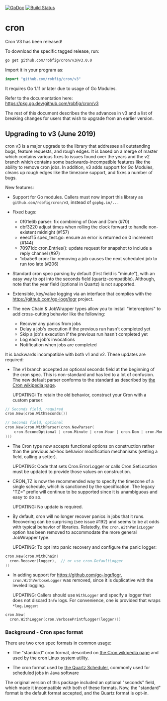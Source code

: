 [![GoDoc](http://godoc.org/github.com/robfig/cron?status.png)](http://godoc.org/github.com/robfig/cron)
[![Build Status](https://travis-ci.org/robfig/cron.svg?branch=master)](https://travis-ci.org/robfig/cron)

# cron

Cron V3 has been released!

To download the specific tagged release, run:
```bash
go get github.com/robfig/cron/v3@v3.0.0
```
Import it in your program as:
```go
import "github.com/robfig/cron/v3"
```
It requires Go 1.11 or later due to usage of Go Modules.

Refer to the documentation here:
https://pkg.go.dev/github.com/robfig/cron/v3

The rest of this document describes the the advances in v3 and a list of
breaking changes for users that wish to upgrade from an earlier version.

## Upgrading to v3 (June 2019)

cron v3 is a major upgrade to the library that addresses all outstanding bugs,
feature requests, and rough edges. It is based on a merge of master which
contains various fixes to issues found over the years and the v2 branch which
contains some backwards-incompatible features like the ability to remove cron
jobs. In addition, v3 adds support for Go Modules, cleans up rough edges like
the timezone support, and fixes a number of bugs.

New features:

- Support for Go modules. Callers must now import this library as
  `github.com/robfig/cron/v3`, instead of `gopkg.in/...`

- Fixed bugs:
  - 0f01e6b parser: fix combining of Dow and Dom (#70)
  - dbf3220 adjust times when rolling the clock forward to handle non-existent midnight (#157)
  - eeecf15 spec_test.go: ensure an error is returned on 0 increment (#144)
  - 70971dc cron.Entries(): update request for snapshot to include a reply channel (#97)
  - 1cba5e6 cron: fix: removing a job causes the next scheduled job to run too late (#206)

- Standard cron spec parsing by default (first field is "minute"), with an easy
  way to opt into the seconds field (quartz-compatible). Although, note that the
  year field (optional in Quartz) is not supported.

- Extensible, key/value logging via an interface that complies with
  the https://github.com/go-logr/logr project.

- The new Chain & JobWrapper types allow you to install "interceptors" to add
  cross-cutting behavior like the following:
  - Recover any panics from jobs
  - Delay a job's execution if the previous run hasn't completed yet
  - Skip a job's execution if the previous run hasn't completed yet
  - Log each job's invocations
  - Notification when jobs are completed

It is backwards incompatible with both v1 and v2. These updates are required:

- The v1 branch accepted an optional seconds field at the beginning of the cron
  spec. This is non-standard and has led to a lot of confusion. The new default
  parser conforms to the standard as described by [the Cron wikipedia page].

  UPDATING: To retain the old behavior, construct your Cron with a custom
  parser:
```go
// Seconds field, required
cron.New(cron.WithSeconds())

// Seconds field, optional
cron.New(cron.WithParser(cron.NewParser(
	cron.SecondOptional | cron.Minute | cron.Hour | cron.Dom | cron.Month | cron.Dow | cron.Descriptor,
)))
```
- The Cron type now accepts functional options on construction rather than the
  previous ad-hoc behavior modification mechanisms (setting a field, calling a setter).

  UPDATING: Code that sets Cron.ErrorLogger or calls Cron.SetLocation must be
  updated to provide those values on construction.

- CRON_TZ is now the recommended way to specify the timezone of a single
  schedule, which is sanctioned by the specification. The legacy "TZ=" prefix
  will continue to be supported since it is unambiguous and easy to do so.

  UPDATING: No update is required.

- By default, cron will no longer recover panics in jobs that it runs.
  Recovering can be surprising (see issue #192) and seems to be at odds with
  typical behavior of libraries. Relatedly, the `cron.WithPanicLogger` option
  has been removed to accommodate the more general JobWrapper type.

  UPDATING: To opt into panic recovery and configure the panic logger:
```go
cron.New(cron.WithChain(
  cron.Recover(logger),  // or use cron.DefaultLogger
))
```
- In adding support for https://github.com/go-logr/logr, `cron.WithVerboseLogger` was
  removed, since it is duplicative with the leveled logging.

  UPDATING: Callers should use `WithLogger` and specify a logger that does not
  discard `Info` logs. For convenience, one is provided that wraps `*log.Logger`:
```go
cron.New(
  cron.WithLogger(cron.VerbosePrintfLogger(logger)))
```

### Background - Cron spec format

There are two cron spec formats in common usage:

- The "standard" cron format, described on [the Cron wikipedia page] and used by
  the cron Linux system utility.

- The cron format used by [the Quartz Scheduler], commonly used for scheduled
  jobs in Java software

[the Cron wikipedia page]: https://en.wikipedia.org/wiki/Cron
[the Quartz Scheduler]: http://www.quartz-scheduler.org/documentation/quartz-2.3.0/tutorials/tutorial-lesson-06.html

The original version of this package included an optional "seconds" field, which
made it incompatible with both of these formats. Now, the "standard" format is
the default format accepted, and the Quartz format is opt-in.
